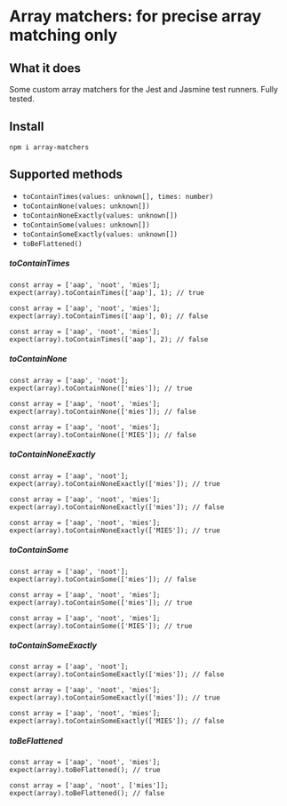 # Array matchers: for precise array matching only

## What it does
Some custom array matchers for the Jest and Jasmine test runners. Fully tested.

## Install
`npm i array-matchers`

## Supported methods
- `toContainTimes(values: unknown[], times: number)`
- `toContainNone(values: unknown[])`
- `toContainNoneExactly(values: unknown[])`
- `toContainSome(values: unknown[])`
- `toContainSomeExactly(values: unknown[])`
- `toBeFlattened()`

##### toContainTimes
```
const array = ['aap', 'noot', 'mies'];
expect(array).toContainTimes(['aap'], 1); // true
```
```
const array = ['aap', 'noot', 'mies'];
expect(array).toContainTimes(['aap'], 0); // false
```
```
const array = ['aap', 'noot', 'mies'];
expect(array).toContainTimes(['aap'], 2); // false
```

##### toContainNone
```
const array = ['aap', 'noot'];
expect(array).toContainNone(['mies']); // true
```
```
const array = ['aap', 'noot', 'mies'];
expect(array).toContainNone(['mies']); // false
```
```
const array = ['aap', 'noot', 'mies'];
expect(array).toContainNone(['MIES']); // false
```

##### toContainNoneExactly
```
const array = ['aap', 'noot'];
expect(array).toContainNoneExactly(['mies']); // true
```
```
const array = ['aap', 'noot', 'mies'];
expect(array).toContainNoneExactly(['mies']); // false
```
```
const array = ['aap', 'noot', 'mies'];
expect(array).toContainNoneExactly(['MIES']); // true
```

##### toContainSome
```
const array = ['aap', 'noot'];
expect(array).toContainSome(['mies']); // false
```
```
const array = ['aap', 'noot', 'mies'];
expect(array).toContainSome(['mies']); // true
```
```
const array = ['aap', 'noot', 'mies'];
expect(array).toContainSome(['MIES']); // true
```

##### toContainSomeExactly
```
const array = ['aap', 'noot'];
expect(array).toContainSomeExactly(['mies']); // false
```
```
const array = ['aap', 'noot', 'mies'];
expect(array).toContainSomeExactly(['mies']); // true
```
```
const array = ['aap', 'noot', 'mies'];
expect(array).toContainSomeExactly(['MIES']); // false
```

##### toBeFlattened
```
const array = ['aap', 'noot', 'mies'];
expect(array).toBeFlattened(); // true
```
```
const array = ['aap', 'noot', ['mies']];
expect(array).toBeFlattened(); // false
```


